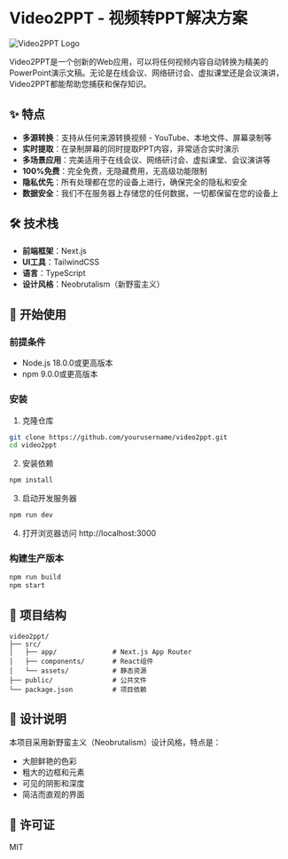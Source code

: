 # Video2PPT - 视频转PPT解决方案

![Video2PPT Logo](public/logo.png)

Video2PPT是一个创新的Web应用，可以将任何视频内容自动转换为精美的PowerPoint演示文稿。无论是在线会议、网络研讨会、虚拟课堂还是会议演讲，Video2PPT都能帮助您捕获和保存知识。

## ✨ 特点

- **多源转换**：支持从任何来源转换视频 - YouTube、本地文件、屏幕录制等
- **实时提取**：在录制屏幕的同时提取PPT内容，非常适合实时演示
- **多场景应用**：完美适用于在线会议、网络研讨会、虚拟课堂、会议演讲等
- **100%免费**：完全免费，无隐藏费用，无高级功能限制
- **隐私优先**：所有处理都在您的设备上进行，确保完全的隐私和安全
- **数据安全**：我们不在服务器上存储您的任何数据，一切都保留在您的设备上

## 🛠️ 技术栈

- **前端框架**：Next.js
- **UI工具**：TailwindCSS
- **语言**：TypeScript
- **设计风格**：Neobrutalism（新野蛮主义）

## 🚀 开始使用

### 前提条件

- Node.js 18.0.0或更高版本
- npm 9.0.0或更高版本

### 安装

1. 克隆仓库
```bash
git clone https://github.com/yourusername/video2ppt.git
cd video2ppt
```

2. 安装依赖
```bash
npm install
```

3. 启动开发服务器
```bash
npm run dev
```

4. 打开浏览器访问 http://localhost:3000

### 构建生产版本

```bash
npm run build
npm start
```

## 📝 项目结构

```
video2ppt/
├── src/
│   ├── app/              # Next.js App Router
│   ├── components/       # React组件
│   └── assets/           # 静态资源
├── public/               # 公共文件
└── package.json          # 项目依赖
```

## 🎨 设计说明

本项目采用新野蛮主义（Neobrutalism）设计风格，特点是：

- 大胆鲜艳的色彩
- 粗大的边框和元素
- 可见的阴影和深度
- 简洁而直观的界面

## 📄 许可证

MIT
